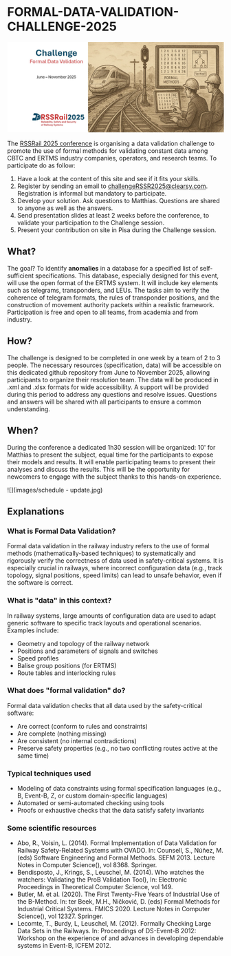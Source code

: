 # FORMAL-DATA-VALIDATION-CHALLENGE-2025
![](images/github-title.jpg)

The [RSSRail 2025 conference](https://rssrail2025.isti.cnr.it/) is organising a data validation challenge to promote the use of formal methods for validating constant data among CBTC and ERTMS industry companies, operators, and research teams. 
To participate do as follow:
1. Have a look at the content of this site and see if it fits your skills.
2. Register by sending an email to challengeRSSR2025@clearsy.com. Registration is informal but mandatory to participate.
3. Develop your solution. Ask questions to Matthias. Questions are shared to anyone as well as the answers.
4. Send presentation slides at least 2 weeks before the conference, to validate your participation to the Challenge session.
5. Present your contribution on site in Pisa during the Challenge session.

## What?
The goal? To identify **anomalies** in a database for a specified list of self-sufficient specifications. 
This database, especially designed for this event, will use the open format of the ERTMS system. 
It will include key elements such as telegrams, transponders, and LEUs. 
The tasks aim to verify the coherence of telegram formats, the rules of transponder positions, and the construction of movement authority packets within a realistic framework. 
Participation is free and open to all teams, from academia and from industry.

## How?
The challenge is designed to be completed in one week by a team of 2 to 3 people. 
The necessary resources (specification, data) will be accessible on this dedicated github repository from June to November 2025, allowing participants to organize their resolution team. 
The data will be produced in .xml and .xlsx formats for wide accessibility. 
A support will be provided during this period to address any questions and resolve issues. 
Questions and answers will be shared with all participants to ensure a common understanding.

## When?
During the conference a dedicated 1h30 session will be organized: 10' for Matthias to present the subject, equal time for the participants to expose their models and results.
It will enable participating teams to present their analyses and discuss the results. 
This will be the opportunity for newcomers to engage with the subject thanks to this hands-on experience. 

![](images/schedule - update.jpg)


## Explanations
### What is Formal Data Validation?
Formal data validation in the railway industry refers to the use of formal methods (mathematically-based techniques) to systematically and rigorously verify the correctness of data used in safety-critical systems. 
It is especially crucial in railways, where incorrect configuration data (e.g., track topology, signal positions, speed limits) can lead to unsafe behavior, even if the software is correct.

###  What is "data" in this context?
In railway systems, large amounts of configuration data are used to adapt generic software to specific track layouts and operational scenarios. Examples include:
- Geometry and topology of the railway network
- Positions and parameters of signals and switches
- Speed profiles
- Balise group positions (for ERTMS)
- Route tables and interlocking rules

### What does "formal validation" do?
Formal data validation checks that all data used by the safety-critical software:
- Are correct (conform to rules and constraints)
- Are complete (nothing missing)
- Are consistent (no internal contradictions)
- Preserve safety properties (e.g., no two conflicting routes active at the same time)


### Typical techniques used
- Modeling of data constraints using formal specification languages (e.g., B, Event-B, Z, or custom domain-specific languages)
- Automated or semi-automated checking using tools
- Proofs or exhaustive checks that the data satisfy safety invariants

### Some scientific resources
- Abo, R., Voisin, L. (2014). Formal Implementation of Data Validation for Railway Safety-Related Systems with OVADO. In: Counsell, S., Núñez, M. (eds) Software Engineering and Formal Methods. SEFM 2013. Lecture Notes in Computer Science(), vol 8368. Springer.
- Bendisposto, J., Krings, S., Leuschel, M. (2014). Who watches the watchers: Validating the ProB Validation Tool}, In: Electronic Proceedings in Theoretical Computer Science, vol 149.
- Butler, M. et al. (2020). The First Twenty-Five Years of Industrial Use of the B-Method. In: ter Beek, M.H., Ničković, D. (eds) Formal Methods for Industrial Critical Systems. FMICS 2020. Lecture Notes in Computer Science(), vol 12327. Springer.
- Lecomte, T., Burdy, L, Leuschel, M. (2012). Formally Checking Large Data Sets in the Railways. In: Proceedings of DS-Event-B 2012: Workshop on the experience of and advances in developing dependable systems in Event-B, ICFEM 2012. 
